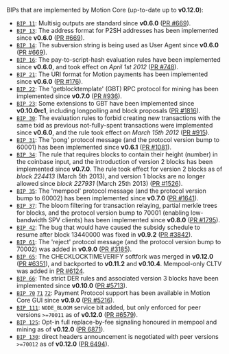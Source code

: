 BIPs that are implemented by Motion Core (up-to-date up to **v0.12.0**):

* [`BIP 11`](https://github.com/motion/bips/blob/master/bip-0011.mediawiki): Multisig outputs are standard since **v0.6.0** ([PR #669](https://github.com/motion/motion/pull/669)).
* [`BIP 13`](https://github.com/motion/bips/blob/master/bip-0013.mediawiki): The address format for P2SH addresses has been implemented since **v0.6.0** ([PR #669](https://github.com/motion/motion/pull/669)).
* [`BIP 14`](https://github.com/motion/bips/blob/master/bip-0014.mediawiki): The subversion string is being used as User Agent since **v0.6.0** ([PR #669](https://github.com/motion/motion/pull/669)).
* [`BIP 16`](https://github.com/motion/bips/blob/master/bip-0016.mediawiki): The pay-to-script-hash evaluation rules have been implemented since **v0.6.0**, and took effect on *April 1st 2012* ([PR #748](https://github.com/motion/motion/pull/748)).
* [`BIP 21`](https://github.com/motion/bips/blob/master/bip-0021.mediawiki): The URI format for Motion payments has been implemented since **v0.6.0** ([PR #176](https://github.com/motion/motion/pull/176)).
* [`BIP 22`](https://github.com/motion/bips/blob/master/bip-0022.mediawiki): The 'getblocktemplate' (GBT) RPC protocol for mining has been implemented since **v0.7.0** ([PR #936](https://github.com/motion/motion/pull/936)).
* [`BIP 23`](https://github.com/motion/bips/blob/master/bip-0023.mediawiki): Some extensions to GBT have been implemented since **v0.10.0rc1**, including longpolling and block proposals ([PR #1816](https://github.com/motion/motion/pull/1816)).
* [`BIP 30`](https://github.com/motion/bips/blob/master/bip-0030.mediawiki): The evaluation rules to forbid creating new transactions with the same txid as previous not-fully-spent transactions were implemented since **v0.6.0**, and the rule took effect on *March 15th 2012* ([PR #915](https://github.com/motion/motion/pull/915)).
* [`BIP 31`](https://github.com/motion/bips/blob/master/bip-0031.mediawiki): The 'pong' protocol message (and the protocol version bump to 60001) has been implemented since **v0.6.1** ([PR #1081](https://github.com/motion/motion/pull/1081)).
* [`BIP 34`](https://github.com/motion/bips/blob/master/bip-0034.mediawiki): The rule that requires blocks to contain their height (number) in the coinbase input, and the introduction of version 2 blocks has been implemented since **v0.7.0**. The rule took effect for version 2 blocks as of *block 224413* (March 5th 2013), and version 1 blocks are no longer allowed since *block 227931* (March 25th 2013) ([PR #1526](https://github.com/motion/motion/pull/1526)).
* [`BIP 35`](https://github.com/motion/bips/blob/master/bip-0035.mediawiki): The 'mempool' protocol message (and the protocol version bump to 60002) has been implemented since **v0.7.0** ([PR #1641](https://github.com/motion/motion/pull/1641)).
* [`BIP 37`](https://github.com/motion/bips/blob/master/bip-0037.mediawiki): The bloom filtering for transaction relaying, partial merkle trees for blocks, and the protocol version bump to 70001 (enabling low-bandwidth SPV clients) has been implemented since **v0.8.0** ([PR #1795](https://github.com/motion/motion/pull/1795)).
* [`BIP 42`](https://github.com/motion/bips/blob/master/bip-0042.mediawiki): The bug that would have caused the subsidy schedule to resume after block 13440000 was fixed in **v0.9.2** ([PR #3842](https://github.com/motion/motion/pull/3842)).
* [`BIP 61`](https://github.com/motion/bips/blob/master/bip-0061.mediawiki): The 'reject' protocol message (and the protocol version bump to 70002) was added in **v0.9.0** ([PR #3185](https://github.com/motion/motion/pull/3185)).
* [`BIP 65`](https://github.com/motion/bips/blob/master/bip-0065.mediawiki): The CHECKLOCKTIMEVERIFY softfork was merged in **v0.12.0** ([PR #6351](https://github.com/motion/motion/pull/6351)), and backported to **v0.11.2** and **v0.10.4**. Mempool-only CLTV was added in [PR #6124](https://github.com/motion/motion/pull/6124).
* [`BIP 66`](https://github.com/motion/bips/blob/master/bip-0066.mediawiki): The strict DER rules and associated version 3 blocks have been implemented since **v0.10.0** ([PR #5713](https://github.com/motion/motion/pull/5713)).
* [`BIP 70`](https://github.com/motion/bips/blob/master/bip-0070.mediawiki) [`71`](https://github.com/motion/bips/blob/master/bip-0071.mediawiki) [`72`](https://github.com/motion/bips/blob/master/bip-0072.mediawiki): Payment Protocol support has been available in Motion Core GUI since **v0.9.0** ([PR #5216](https://github.com/motion/motion/pull/5216)).
* [`BIP 111`](https://github.com/motion/bips/blob/master/bip-0111.mediawiki): `NODE_BLOOM` service bit added, but only enforced for peer versions `>=70011` as of **v0.12.0** ([PR #6579](https://github.com/motion/motion/pull/6579)).
* [`BIP 125`](https://github.com/motion/bips/blob/master/bip-0125.mediawiki): Opt-in full replace-by-fee signaling honoured in mempool and mining as of **v0.12.0** ([PR 6871](https://github.com/motion/motion/pull/6871)).
* [`BIP 130`](https://github.com/motion/bips/blob/master/bip-0130.mediawiki): direct headers announcement is negotiated with peer versions `>=70012` as of **v0.12.0** ([PR 6494](https://github.com/motion/motion/pull/6494)).
